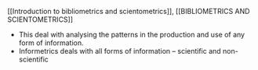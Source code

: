[[Introduction to bibliometrics and scientometrics]], [[BIBLIOMETRICS AND SCIENTOMETRICS]]
- This deal with analysing the patterns in the production and use of any form of information. 
- Informetrics deals with all forms of information – scientific and non-scientific